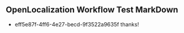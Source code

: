 ## OpenLocalization Workflow Test MarkDown
* eff5e87f-4ff6-4e27-becd-9f3522a9635f thanks!

<!--HONumber=Aug16_HO3-->


